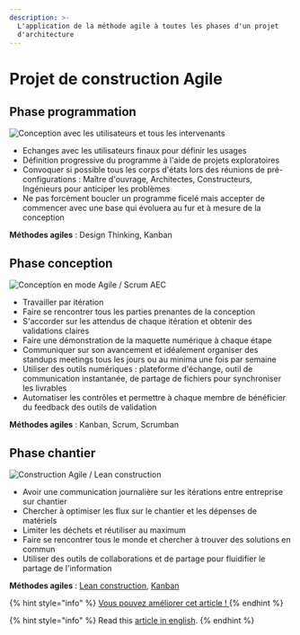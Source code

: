 ```yaml
---
description: >-
  L'application de la méthode agile à toutes les phases d'un projet
  d'architecture
---
```


# Projet de construction Agile

## Phase programmation

![Conception avec les utilisateurs et tous les intervenants](../../.gitbook/assets/agile-aec-user-l.jpg)

* Echanges avec les utilisateurs finaux pour définir les usages
* Définition progressive du programme à l'aide de projets exploratoires
* Convoquer si possible tous les corps d'états lors des réunions de pré-configurations : Maître d'ouvrage, Architectes, Constructeurs, Ingénieurs pour anticiper les problèmes 
* Ne pas forcément boucler un programme ficelé mais accepter de commencer avec une base qui évoluera au fur et à mesure de la conception

**Méthodes agiles** : Design Thinking, Kanban

## Phase conception

![Conception en mode Agile / Scrum AEC](../../.gitbook/assets/agile-architecture-design-l.jpg)

* Travailler par itération 
* Faire se rencontrer tous les parties prenantes de la conception 
* S'accorder sur les attendus de chaque itération et obtenir des validations claires 
* Faire une démonstration de la maquette numérique à chaque étape
* Communiquer sur son avancement et idéalement organiser des standups meetings tous les jours ou au minima une fois par semaine
* Utiliser des outils numériques : plateforme d'échange, outil de communication instantanée, de partage de fichiers pour synchroniser les livrables 
* Automatiser les contrôles et permettre à chaque membre de bénéficier du feedback des outils de validation

**Méthodes agiles** : Kanban, Scrum, Scrumban

## Phase chantier

![Construction Agile / Lean construction](../../.gitbook/assets/lean-construction-l.jpg)

* Avoir une communication journalière sur les itérations entre entreprise sur chantier
* Chercher à optimiser les flux sur le chantier et les dépenses de  matériels
* Limiter les déchets et réutiliser au maximum 
* Faire se rencontrer tous le monde et chercher à trouver des solutions en commun 
* Utiliser des outils de collaborations et de partage pour fluidifier le partage de l'information

**Méthodes agiles** : [Lean construction](../../meetups/meetup-agile-lean-construction-vincent-morael-2020-09-23.md), [Kanban](../boite-outil-agile/tableau-kanban-board.md)

{% hint style="info" %}
[Vous pouvez améliorer cet article ! ](../communaute-agile-bim/contribuer.md)
{% endhint %}

{% hint style="info" %}
Read this [article in english](../../en/agile-bim-method/agile-construction-project.md).
{% endhint %}

